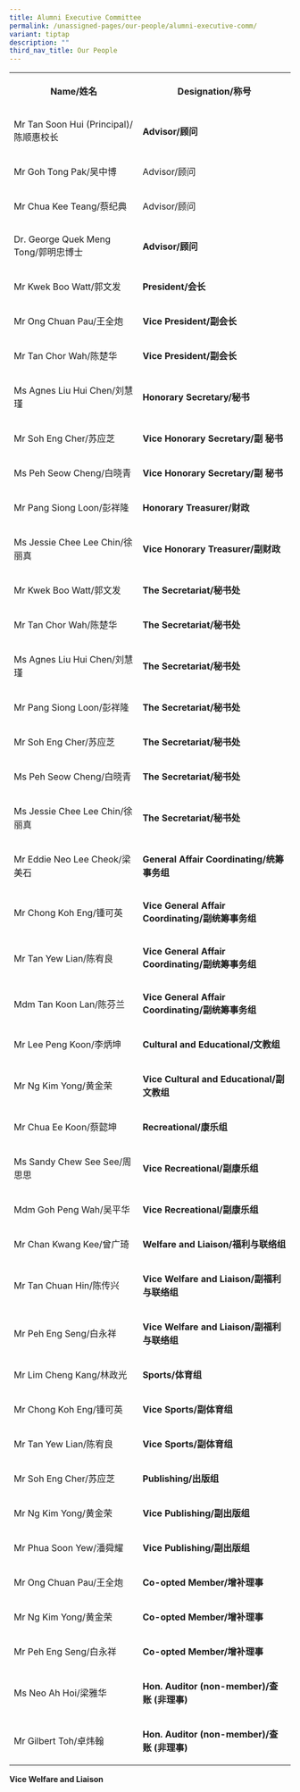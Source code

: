 ```yaml
---
title: Alumni Executive Committee
permalink: /unassigned-pages/our-people/alumni-executive-comm/
variant: tiptap
description: ""
third_nav_title: Our People
---
```

<p></p><table><tbody><tr><th rowspan="1" colspan="1"><p>Name/姓名</p></th><th rowspan="1" colspan="1"><p>Designation/称号</p></th></tr><tr><td rowspan="1" colspan="1"><p>Mr Tan Soon Hui (Principal)/陈顺惠校长</p></td><td rowspan="1" colspan="1"><p><strong>Advisor/顾问</strong></p></td></tr><tr><td rowspan="1" colspan="1"><p>Mr Goh Tong Pak/吴中博</p></td><td rowspan="1" colspan="1"><p>Advisor/顾问</p></td></tr><tr><td rowspan="1" colspan="1"><p>Mr Chua Kee Teang/蔡纪典</p></td><td rowspan="1" colspan="1"><p>Advisor/顾问</p></td></tr><tr><td rowspan="1" colspan="1"><p>Dr. George Quek Meng Tong/郭明忠博士</p></td><td rowspan="1" colspan="1"><p><strong>Advisor/顾问</strong></p></td></tr><tr><td rowspan="1" colspan="1"><p>Mr Kwek Boo Watt/郭文发</p></td><td rowspan="1" colspan="1"><p><strong>President/会长</strong></p></td></tr><tr><td rowspan="1" colspan="1"><p>Mr Ong Chuan Pau/王全炮</p></td><td rowspan="1" colspan="1"><p><strong>Vice President/副会长</strong></p></td></tr><tr><td rowspan="1" colspan="1"><p>Mr Tan Chor Wah/陈楚华</p></td><td rowspan="1" colspan="1"><p><strong>Vice President/副会长</strong></p></td></tr><tr><td rowspan="1" colspan="1"><p>Ms Agnes Liu Hui Chen/刘慧瑾</p></td><td rowspan="1" colspan="1"><p><strong>Honorary Secretary/秘书</strong></p></td></tr><tr><td rowspan="1" colspan="1"><p>Mr Soh Eng Cher/苏应芝</p></td><td rowspan="1" colspan="1"><p><strong>Vice Honorary Secretary/副 秘书</strong></p></td></tr><tr><td rowspan="1" colspan="1"><p>Ms Peh Seow Cheng/白晓青</p></td><td rowspan="1" colspan="1"><p><strong>Vice Honorary Secretary/副 秘书</strong></p></td></tr><tr><td rowspan="1" colspan="1"><p>Mr Pang Siong Loon/彭祥隆</p></td><td rowspan="1" colspan="1"><p><strong>Honorary Treasurer/财政</strong></p></td></tr><tr><td rowspan="1" colspan="1"><p>Ms Jessie Chee Lee Chin/徐丽真</p></td><td rowspan="1" colspan="1"><p><strong>Vice Honorary Treasurer/副财政</strong></p></td></tr><tr><td rowspan="1" colspan="1"><p>Mr Kwek Boo Watt/郭文发</p></td><td rowspan="1" colspan="1"><p><strong>The Secretariat/秘书处</strong></p></td></tr><tr><td rowspan="1" colspan="1"><p>Mr Tan Chor Wah/陈楚华</p></td><td rowspan="1" colspan="1"><p><strong>The Secretariat/秘书处</strong></p></td></tr><tr><td rowspan="1" colspan="1"><p>Ms Agnes Liu Hui Chen/刘慧瑾</p></td><td rowspan="1" colspan="1"><p><strong>The Secretariat/秘书处</strong></p></td></tr><tr><td rowspan="1" colspan="1"><p>Mr Pang Siong Loon/彭祥隆</p></td><td rowspan="1" colspan="1"><p><strong>The Secretariat/秘书处</strong></p></td></tr><tr><td rowspan="1" colspan="1"><p>Mr Soh Eng Cher/苏应芝</p></td><td rowspan="1" colspan="1"><p><strong>The Secretariat/秘书处</strong></p></td></tr><tr><td rowspan="1" colspan="1"><p>Ms Peh Seow Cheng/白晓青</p></td><td rowspan="1" colspan="1"><p><strong>The Secretariat/秘书处</strong></p></td></tr><tr><td rowspan="1" colspan="1"><p>Ms Jessie Chee Lee Chin/徐丽真</p></td><td rowspan="1" colspan="1"><p><strong>The Secretariat/秘书处</strong></p></td></tr><tr><td rowspan="1" colspan="1"><p>Mr Eddie Neo Lee Cheok/梁美石</p></td><td rowspan="1" colspan="1"><p><strong>General Affair Coordinating/统筹事务组</strong></p></td></tr><tr><td rowspan="1" colspan="1"><p>Mr Chong Koh Eng/锺可英</p></td><td rowspan="1" colspan="1"><p><strong>Vice General Affair Coordinating/副统筹事务组</strong></p></td></tr><tr><td rowspan="1" colspan="1"><p>Mr Tan Yew Lian/陈宥良</p></td><td rowspan="1" colspan="1"><p><strong>Vice General Affair Coordinating/副统筹事务组</strong></p></td></tr><tr><td rowspan="1" colspan="1"><p>Mdm Tan Koon Lan/陈芬兰</p></td><td rowspan="1" colspan="1"><p><strong>Vice General Affair Coordinating/副统筹事务组</strong></p></td></tr><tr><td rowspan="1" colspan="1"><p>Mr Lee Peng Koon/李炳坤</p></td><td rowspan="1" colspan="1"><p><strong>Cultural and Educational/文教组</strong></p></td></tr><tr><td rowspan="1" colspan="1"><p>Mr Ng Kim Yong/黄金荣</p></td><td rowspan="1" colspan="1"><p><strong>Vice Cultural and Educational/副文教组</strong></p></td></tr><tr><td rowspan="1" colspan="1"><p>Mr Chua Ee Koon/蔡懿坤</p></td><td rowspan="1" colspan="1"><p><strong>Recreational/康乐组</strong></p></td></tr><tr><td rowspan="1" colspan="1"><p>Ms Sandy Chew See See/周思思</p></td><td rowspan="1" colspan="1"><p><strong>Vice Recreational/副康乐组</strong></p></td></tr><tr><td rowspan="1" colspan="1"><p>Mdm Goh Peng Wah/吴平华</p></td><td rowspan="1" colspan="1"><p><strong>Vice Recreational/副康乐组</strong></p></td></tr><tr><td rowspan="1" colspan="1"><p>Mr Chan Kwang Kee/曾广琦</p></td><td rowspan="1" colspan="1"><p><strong>Welfare and Liaison/福利与联络组</strong></p></td></tr><tr><td rowspan="1" colspan="1"><p>Mr Tan Chuan Hin/陈传兴</p></td><td rowspan="1" colspan="1"><p><strong>Vice Welfare and Liaison/副福利与联络组</strong></p></td></tr><tr><td rowspan="1" colspan="1"><p>Mr Peh Eng Seng/白永祥</p></td><td rowspan="1" colspan="1"><p><strong>Vice Welfare and Liaison/副福利与联络组</strong></p></td></tr><tr><td rowspan="1" colspan="1"><p>Mr Lim Cheng Kang/林政光</p></td><td rowspan="1" colspan="1"><p><strong>Sports/体育组</strong></p></td></tr><tr><td rowspan="1" colspan="1"><p>Mr Chong Koh Eng/锺可英</p></td><td rowspan="1" colspan="1"><p><strong>Vice Sports/副体育组</strong></p></td></tr><tr><td rowspan="1" colspan="1"><p>Mr Tan Yew Lian/陈宥良</p></td><td rowspan="1" colspan="1"><p><strong>Vice Sports/副体育组</strong></p></td></tr><tr><td rowspan="1" colspan="1"><p>Mr Soh Eng Cher/苏应芝</p></td><td rowspan="1" colspan="1"><p><strong>Publishing/出版组</strong></p></td></tr><tr><td rowspan="1" colspan="1"><p>Mr Ng Kim Yong/黄金荣</p></td><td rowspan="1" colspan="1"><p><strong>Vice Publishing/副出版组</strong></p></td></tr><tr><td rowspan="1" colspan="1"><p>Mr Phua Soon Yew/潘舜耀</p></td><td rowspan="1" colspan="1"><p><strong>Vice Publishing/副出版组</strong></p></td></tr><tr><td rowspan="1" colspan="1"><p>Mr Ong Chuan Pau/王全炮</p></td><td rowspan="1" colspan="1"><p><strong>Co-opted Member/增补理事</strong></p></td></tr><tr><td rowspan="1" colspan="1"><p>Mr Ng Kim Yong/黄金荣</p></td><td rowspan="1" colspan="1"><p><strong>Co-opted Member/增补理事</strong></p></td></tr><tr><td rowspan="1" colspan="1"><p>Mr Peh Eng Seng/白永祥</p></td><td rowspan="1" colspan="1"><p><strong>Co-opted Member/增补理事</strong></p></td></tr><tr><td rowspan="1" colspan="1"><p>Ms Neo Ah Hoi/梁雅华</p></td><td rowspan="1" colspan="1"><p><strong>Hon. Auditor (non-member)/查账 (非理事)</strong></p></td></tr><tr><td rowspan="1" colspan="1"><p>Mr Gilbert Toh/卓炜翰</p></td><td rowspan="1" colspan="1"><p><strong>Hon. Auditor (non-member)/查账 (非理事)</strong></p></td></tr></tbody></table><p><strong>Vice Welfare and Liaison</strong></p>